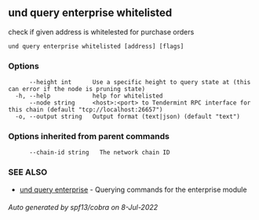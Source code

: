 ## und query enterprise whitelisted

check if given address is whitelested for purchase orders

```
und query enterprise whitelisted [address] [flags]
```

### Options

```
      --height int      Use a specific height to query state at (this can error if the node is pruning state)
  -h, --help            help for whitelisted
      --node string     <host>:<port> to Tendermint RPC interface for this chain (default "tcp://localhost:26657")
  -o, --output string   Output format (text|json) (default "text")
```

### Options inherited from parent commands

```
      --chain-id string   The network chain ID
```

### SEE ALSO

* [und query enterprise](und_query_enterprise.md)	 - Querying commands for the enterprise module

###### Auto generated by spf13/cobra on 8-Jul-2022
